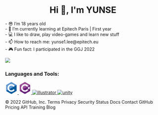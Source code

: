 <h1 align="center">Hi 👋, I'm YUNSE</h1>
- 😎 I’m 18 years old<br/>
- 📗 I’m currently learning at Epitech Paris | First year<br/>
- 💻 I like to draw, play video-games and learn new stuff<br/>
- 📫 How to reach me: yunse1.lee@epitech.eu<br/>
- 🎮 Fun fact: I participated in the GGJ 2022<br/>

<p align="left">
</p>

<p align = "left">
  <img src = "https://github-readme-stats.vercel.app/api?username=yunse-lee-EPITECH&show_icons=true&theme=merko&line_height=27">
</p>

<h3 align="left">Languages and Tools:</h3>
<p align="left"> <a href="https://www.cprogramming.com/" target="_blank" rel="noreferrer"> <img src="https://raw.githubusercontent.com/devicons/devicon/master/icons/c/c-original.svg" alt="c" width="40" height="40"/> </a> <a href="https://www.w3schools.com/cs/" target="_blank" rel="noreferrer"> <img src="https://raw.githubusercontent.com/devicons/devicon/master/icons/csharp/csharp-original.svg" alt="csharp" width="40" height="40"/> </a> <a href="https://www.adobe.com/in/products/illustrator.html" target="_blank" rel="noreferrer"> <img src="https://www.vectorlogo.zone/logos/adobe_illustrator/adobe_illustrator-icon.svg" alt="illustrator" width="40" height="40"/> </a> <a href="https://unity.com/" target="_blank" rel="noreferrer"> <img src="https://www.vectorlogo.zone/logos/unity3d/unity3d-icon.svg" alt="unity" width="40" height="40"/> </a> </p>
© 2022 GitHub, Inc.
Terms
Privacy
Security
Status
Docs
Contact GitHub
Pricing
API
Training
Blog
